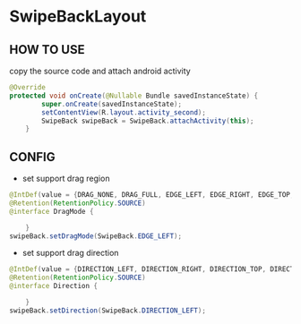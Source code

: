# SwipeBackLayout
## HOW TO USE
copy the source code and attach android activity
```java
@Override
protected void onCreate(@Nullable Bundle savedInstanceState) {
        super.onCreate(savedInstanceState);
        setContentView(R.layout.activity_second);
        SwipeBack swipeBack = SwipeBack.attachActivity(this);
    }
```
## CONFIG
* set support drag region 
```java
@IntDef(value = {DRAG_NONE, DRAG_FULL, EDGE_LEFT, EDGE_RIGHT, EDGE_TOP, EDGE_BOTTOM, EDGE_ALL}, flag = true)
@Retention(RetentionPolicy.SOURCE)
@interface DragMode {

    }
swipeBack.setDragMode(SwipeBack.EDGE_LEFT);
```
* set support drag direction
```java
@IntDef(value = {DIRECTION_LEFT, DIRECTION_RIGHT, DIRECTION_TOP, DIRECTION_BOTTOM}, flag = true)
@Retention(RetentionPolicy.SOURCE)
@interface Direction {

    }
swipeBack.setDirection(SwipeBack.DIRECTION_LEFT);
```

